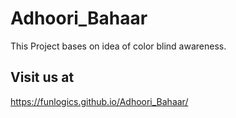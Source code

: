 # Adhoori_Bahaar
This Project bases on idea of color blind awareness.

## Visit us at 

https://funlogics.github.io/Adhoori_Bahaar/
